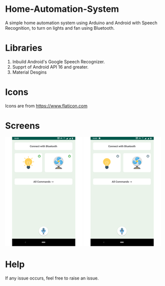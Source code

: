 # Home-Automation-System
A simple home automation system using Arduino and Android with Speech Recognition, to
turn on lights and fan using Bluetooth.

# Libraries
1. Inbuild Android's Google Speech Recognizer.
2. Supprt of Android API 16 and greater.
3. Material Desgins

# Icons
Icons are from https://www.flaticon.com

# Screens
![ui1](https://github.com/AP-Atul/Home-Automation-System/blob/master/screens/ui.png "UI for power off appliances")
![ui2](https://github.com/AP-Atul/Home-Automation-System/blob/master/screens/ui2.png "UI for power on appliances")

# Help
If any issue occurs, feel free to raise an issue.
